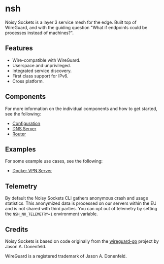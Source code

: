 # nsh

Noisy Sockets is a layer 3 service mesh for the edge. Built top of WireGuard, 
and with the guiding question "What if endpoints could be processes instead of 
machines?".

## Features

* Wire-compatible with WireGuard.
* Userspace and unprivileged.
* Integrated service discovery.
* First class support for IPv6.
* Cross platform.

## Components

For more information on the individual components and how to get started, see the following:

* [Configuration](./docs/config.md)
* [DNS Server](./docs/dns.md)
* [Router](./docs/router.md)

## Examples

For some example use cases, see the following: 

* [Docker VPN Server](./docs/docker_vpn.md)

## Telemetry

By default the Noisy Sockets CLI gathers anonymous crash and usage statistics. 
This anonymized data is processed on our servers within the EU and is not shared 
with third parties. You can opt out of telemetry by setting the `NSH_NO_TELEMETRY=1` 
environment variable.

## Credits

Noisy Sockets is based on code originally from the [wireguard-go](https://git.zx2c4.com/wireguard-go) project by Jason A. Donenfeld.

WireGuard is a registered trademark of Jason A. Donenfeld.